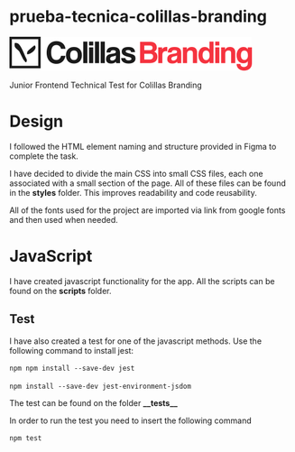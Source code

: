 # prueba-tecnica-colillas-branding

![Logo Colillas](./assets/logo%20colillas.svg)

Junior Frontend Technical Test for Colillas Branding

# Design

I followed the HTML element naming and structure provided in Figma to complete the task.

I have decided to divide the main CSS into small CSS files, each one associated with a small section of the page. All of these files can be found in the **styles** folder. This improves readability and code reusability.

All of the fonts used for the project are imported via link from google fonts and then used when needed.

# JavaScript

I have created javascript functionality for the app. All the scripts can be found on the **scripts** folder.

## Test

I have also created a test for one of the javascript methods. Use the following command to install jest:

```
npm npm install --save-dev jest

npm install --save-dev jest-environment-jsdom

```
The test can be found on the folder **\_\_tests\_\_**

In order to run the test you need to insert the following command

```
npm test
```